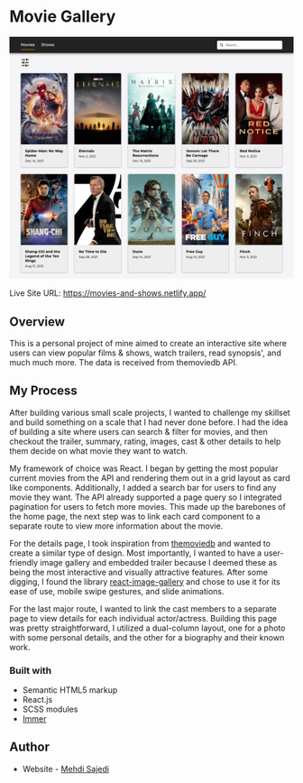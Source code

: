 # Movie Gallery

![Design preview](./preview.png)

Live Site URL: https://movies-and-shows.netlify.app/

## Overview

This is a personal project of mine aimed to create an interactive site where users can view popular films & shows, watch trailers, read synopsis', and much much more. The data is received from themoviedb API.

## My Process

After building various small scale projects, I wanted to challenge my skillset and build something on a scale that I had never done before. I had the idea of building a site where users can search & filter for movies, and then checkout the trailer, summary, rating, images, cast & other details to help them decide on what movie they want to watch.

My framework of choice was React. I began by getting the most popular current movies from the API and rendering them out in a grid layout as card like components. Additionally, I added a search bar for users to find any movie they want. The API already supported a page query so I integrated pagination for users to fetch more movies. This made up the barebones of the home page, the next step was to link each card component to a separate route to view more information about the movie.

For the details page, I took inspiration from [themoviedb](https://www.themoviedb.org/tv/1396-breaking-bad) and wanted to create a similar type of design. Most importantly, I wanted to have a user-friendly image gallery and embedded trailer because I deemed these as being the most interactive and visually attractive features. After some digging, I found the library [react-image-gallery](https://github.com/xiaolin/react-image-gallery) and chose to use it for its ease of use, mobile swipe gestures, and slide animations.

For the last major route, I wanted to link the cast members to a separate page to view details for each individual actor/actress. Building this page was pretty straightforward, I utilized a dual-column layout, one for a photo with some personal details, and the other for a biography and their known work.

### Built with

- Semantic HTML5 markup
- React.js
- SCSS modules
- [Immer](https://github.com/immerjs/immer)

## Author

- Website - [Mehdi Sajedi](https://mehdi-sajedi.github.io/)
